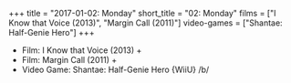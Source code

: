 +++
title = "2017-01-02: Monday"
short_title = "02: Monday"
films = ["I Know that Voice (2013)", "Margin Call (2011)"]
video-games = ["Shantae: Half-Genie Hero"]
+++


* Film: I Know that Voice (2013) +
* Film: Margin Call (2011) +
* Video Game: Shantae: Half-Genie Hero {WiiU} /b/